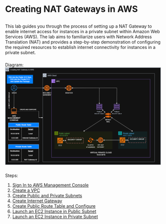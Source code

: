 # Creating NAT Gateways in AWS
##
This lab guides you through the process of setting up a NAT Gateway to enable internet access for instances in a private subnet within Amazon Web Services (AWS). The lab aims to familiarize users with Network Address Translation (NAT) and provides a step-by-step demonstration of configuring the required resources to establish internet connectivity for instances in a private subnet.
###
Diagram:
![CreateNATGateway](Images/Diagram/Create_NAT_Gateway_Diagram.png)
###
Steps:
1. [Sign In to AWS Management Console](SignIn.md)
2. [Create a VPC](Create_VPC.md)
3. [Create Public and Private Subnets](Create_Subnet.md)
4. [Create Internet Gateway](Create_IGW.md)
5. [Create Public Route Table and Configure](Create_RouteTable.md)
6. [Launch an EC2 Instance in Public Subnet](Launch_Instance_Public_Subnet.md)
7. [Launch an EC2 Instance in Private Subnet](Launch_Instance_Private_Subnet.md)

